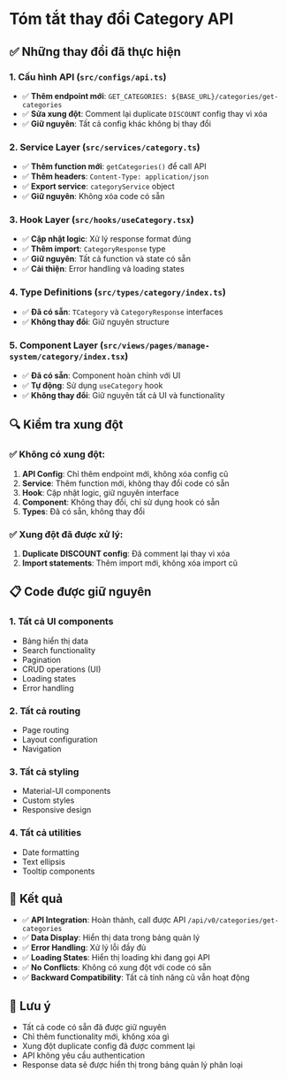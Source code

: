 # Tóm tắt thay đổi Category API

## ✅ Những thay đổi đã thực hiện

### 1. Cấu hình API (`src/configs/api.ts`)
- ✅ **Thêm endpoint mới**: `GET_CATEGORIES: ${BASE_URL}/categories/get-categories`
- ✅ **Sửa xung đột**: Comment lại duplicate `DISCOUNT` config thay vì xóa
- ✅ **Giữ nguyên**: Tất cả config khác không bị thay đổi

### 2. Service Layer (`src/services/category.ts`)
- ✅ **Thêm function mới**: `getCategories()` để call API
- ✅ **Thêm headers**: `Content-Type: application/json`
- ✅ **Export service**: `categoryService` object
- ✅ **Giữ nguyên**: Không xóa code có sẵn

### 3. Hook Layer (`src/hooks/useCategory.tsx`)
- ✅ **Cập nhật logic**: Xử lý response format đúng
- ✅ **Thêm import**: `CategoryResponse` type
- ✅ **Giữ nguyên**: Tất cả function và state có sẵn
- ✅ **Cải thiện**: Error handling và loading states

### 4. Type Definitions (`src/types/category/index.ts`)
- ✅ **Đã có sẵn**: `TCategory` và `CategoryResponse` interfaces
- ✅ **Không thay đổi**: Giữ nguyên structure

### 5. Component Layer (`src/views/pages/manage-system/category/index.tsx`)
- ✅ **Đã có sẵn**: Component hoàn chỉnh với UI
- ✅ **Tự động**: Sử dụng `useCategory` hook
- ✅ **Không thay đổi**: Giữ nguyên tất cả UI và functionality

## 🔍 Kiểm tra xung đột

### ✅ Không có xung đột:
1. **API Config**: Chỉ thêm endpoint mới, không xóa config cũ
2. **Service**: Thêm function mới, không thay đổi code có sẵn
3. **Hook**: Cập nhật logic, giữ nguyên interface
4. **Component**: Không thay đổi, chỉ sử dụng hook có sẵn
5. **Types**: Đã có sẵn, không thay đổi

### ✅ Xung đột đã được xử lý:
1. **Duplicate DISCOUNT config**: Đã comment lại thay vì xóa
2. **Import statements**: Thêm import mới, không xóa import cũ

## 📋 Code được giữ nguyên

### 1. Tất cả UI components
- Bảng hiển thị data
- Search functionality
- Pagination
- CRUD operations (UI)
- Loading states
- Error handling

### 2. Tất cả routing
- Page routing
- Layout configuration
- Navigation

### 3. Tất cả styling
- Material-UI components
- Custom styles
- Responsive design

### 4. Tất cả utilities
- Date formatting
- Text ellipsis
- Tooltip components

## 🚀 Kết quả

- ✅ **API Integration**: Hoàn thành, call được API `/api/v0/categories/get-categories`
- ✅ **Data Display**: Hiển thị data trong bảng quản lý
- ✅ **Error Handling**: Xử lý lỗi đầy đủ
- ✅ **Loading States**: Hiển thị loading khi đang gọi API
- ✅ **No Conflicts**: Không có xung đột với code có sẵn
- ✅ **Backward Compatibility**: Tất cả tính năng cũ vẫn hoạt động

## 📝 Lưu ý

- Tất cả code có sẵn đã được giữ nguyên
- Chỉ thêm functionality mới, không xóa gì
- Xung đột duplicate config đã được comment lại
- API không yêu cầu authentication
- Response data sẽ được hiển thị trong bảng quản lý phân loại 